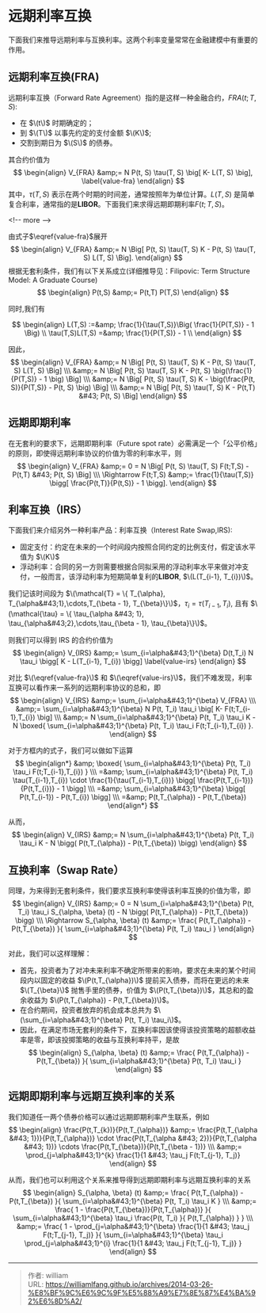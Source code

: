 # 远期利率互换


下面我们来推导远期利率与互换利率。这两个利率变量常常在金融建模中有重要的作用。

## 远期利率互换(FRA)

远期利率互换（Forward Rate Agreement）指的是这样一种金融合约，$FRA(t; T, S)$:

- 在 $\(t\)$ 时期确定的；
- 到 $\(T\)$ 以事先约定的支付金额 $\(K\)$;
- 交割到期日为 $\(S\)$ 的债券。

其合约价值为
$$
\begin{align}
 V_{FRA} &amp;= N P(t, S) \tau(T, S) \big[ K- L(T, S) \big], \label{value-fra}
\end{align}
$$
其中，$\tau(T,S)$ 表示在两个时期的时间差，通常按照年为单位计算。$L(T,S)$ 是简单复合利率，通常指的是**LIBOR**。下面我们来求得远期即期利率$F(t;T,S)$。

&lt;!-- more --&gt;

由式子$\eqref{value-fra}$展开
$$
\begin{align}
 V_{FRA} &amp;= N \Big[ P(t, S) \tau(T, S)  K - P(t, S) \tau(T, S)  L(T, S) \Big].
\end{align}
$$
根据无套利条件，我们有以下关系成立(详细推导见：Filipovic: Term Structure Model: A Graduate Course)
$$
\begin{align}
 P(t,S) &amp;= P(t,T) P(T,S)
\end{align}
$$

同时,我们有

$$
\begin{align}
 L(T,S) :=&amp; \frac{1}{\tau(T,S)}\Big( \frac{1}{P(T,S)} - 1 \Big) \\
 \tau(T,S)L(T,S)  =&amp; \frac{1}{P(T,S)} - 1 \\
\end{align}
$$

因此，
$$
\begin{align}
 V_{FRA} &amp;= N \Big[ P(t, S) \tau(T, S)  K - P(t, S) \tau(T, S)  L(T, S) \Big] \\\
   &amp;= N \Big[ P(t, S) \tau(T, S)  K - P(t, S) \big(\frac{1}{P(T,S)} - 1 \big) \Big] \\\
   &amp;= N  \Big[ P(t, S) \tau(T, S)  K -   \big(\frac{P(t, S)}{P(T,S)} - P(t, S) \big) \Big]  \\\
   &amp;= N  \Big[ P(t, S) \tau(T, S)  K -   P(t,T)  &#43; P(t, S)  \Big]
\end{align}
$$

## 远期即期利率

在无套利的要求下，远期即期利率（Future spot rate）必需满足一个「公平价格」的原则，即使得远期利率协议的价值为零的利率水平，则
$$
\begin{align}
 V_{FRA} &amp;= 0 = N  \Big[ P(t, S) \tau(T, S)  F(t;T,S) -   P(t,T)  &#43; P(t, S)  \Big] \\\
 \Rightarrow
 F(t;T,S) &amp;= \frac{1}{\tau(T,S)} \bigg[ \frac{P(t,T)}{P(t,S)} - 1 \bigg].
\end{align}
$$

## 利率互换（IRS）

下面我们来介绍另外一种利率产品：利率互换（Interest Rate Swap,IRS):

- 固定支付：约定在未来的一个时间段内按照合同约定的比例支付，假定该水平值为 $\(K\)$
- 浮动利率：合同的另一方则需要根据合同拟采用的浮动利率水平来做对冲支付，一般而言，该浮动利率为短期简单复利的**LIBOR**, $\(L(T_{i-1}, T_{i})\)$。

我们记该时间段为 $\(\mathcal{T} = \{ T_{\alpha}, T_{\alpha&#43;1},\cdots,T_{\beta - 1}, T_{\beta}\}\)$，$\tau_{i} = \tau(T_{i-1}, T_{i}),$ 且有 $\(\mathcal{\tau} = \{ \tau_{\alpha &#43; 1}, \tau_{\alpha&#43;2},\cdots,\tau_{\beta - 1}, \tau_{\beta}\}\)$。

则我们可以得到 IRS 的合约价值为
$$
\begin{align}
 V_{IRS} &amp;= \sum_{i=\alpha&#43;1}^{\beta} D(t,T_i) N \tau_i \bigg[ K - L(T_{i-1}, T_{i}) \bigg] \label{value-irs}
\end{align}
$$

对比 $\(\eqref{value-fra}\)$ 和 $\(\eqref{value-irs}\)$，我们不难发现，利率互换可以看作来一系列的远期利率协议的总和，即
$$
\begin{align}
  V_{IRS} &amp;= \sum_{i=\alpha&#43;1}^{\beta} V_{FRA}  \\\
  &amp;= \sum_{i=\alpha&#43;1}^{\beta} N P(t, T_i) \tau_i \big[ K- F(t;T_{i-1},T_{i}) \big] \\\
  &amp;= N \sum_{i=\alpha&#43;1}^{\beta}  P(t, T_i) \tau_i  K - N \boxed{ \sum_{i=\alpha&#43;1}^{\beta} P(t, T_i) \tau_i F(t;T_{i-1},T_{i}) }.
\end{align}
$$

对于方框内的式子，我们可以做如下运算
$$
\begin{align*}
&amp; \boxed{ \sum_{i=\alpha&#43;1}^{\beta}  P(t, T_i) \tau_i F(t;T_{i-1},T_{i})  }  \\\
 =&amp; \sum_{i=\alpha&#43;1}^{\beta}  P(t, T_i) \tau(T_{i-1},T_{i}) \cdot \frac{1}{\tau(T_{i-1},T_{i})} \bigg[ \frac{P(t,T_{i-1})}{P(t,T_{i})} - 1 \bigg] \\\
 =&amp; \sum_{i=\alpha&#43;1}^{\beta} \bigg[ P(t,T_{i-1}) - P(t,T_{i}) \bigg]  \\\
 =&amp;  P(t,T_{\alpha}) - P(t,T_{\beta})
\end{align*}
$$

从而，
$$
\begin{align}
 V_{IRS} &amp;=  N \sum_{i=\alpha&#43;1}^{\beta}  P(t, T_i) \tau_i  K - N \bigg( P(t,T_{\alpha}) - P(t,T_{\beta}) \bigg)
\end{align}
$$

## 互换利率（Swap Rate）

同理，为来得到无套利条件，我们要求互换利率使得该利率互换的价值为零，即
$$
\begin{align}
 V_{IRS} &amp;= 0 = N \sum_{i=\alpha&#43;1}^{\beta}  P(t, T_i) \tau_i   S_{\alpha, \beta} (t)  - N \bigg( P(t,T_{\alpha}) - P(t,T_{\beta}) \bigg) \\\
 \Rightarrow
 S_{\alpha, \beta} (t) &amp;= \frac{ P(t,T_{\alpha}) - P(t,T_{\beta}) }{ \sum_{i=\alpha&#43;1}^{\beta}  P(t, T_i) \tau_i }
 \end{align}
$$

对此，我们可以这样理解：

- 首先，投资者为了对冲未来利率不确定所带来的影响，要求在未来的某个时间段内以固定的收益 $\(P(t,T_{\alpha})\)$ 提前买入债券，而将在更远的未来 $\(T_{\beta}\)$ 抛售手里的债券，价值为 $\(P(t,T_{\beta})\)$，其总和的盈余收益为 $\(P(t,T_{\alpha}) - P(t,T_{\beta})\)$。
- 在合约期间，投资者放弃的机会成本总共为 $\(\sum_{i=\alpha&#43;1}^{\beta}  P(t, T_i) \tau_i\)$。
- 因此，在满足市场无套利的条件下，互换利率因该使得该投资策略的超额收益率是零，即该投掷策略的收益与互换利率持平，是故
$$
\begin{align}
 S_{\alpha, \beta} (t) &amp;= \frac{ P(t,T_{\alpha}) - P(t,T_{\beta}) }{ \sum_{i=\alpha&#43;1}^{\beta}  P(t, T_i) \tau_i   }
 \end{align}
$$

## 远期即期利率与远期互换利率的关系

我们知道任一两个债券价格可以通过远期即期利率产生联系，例如
$$
\begin{align}
 \frac{P(t,T_{k})}{P(t,T_{\alpha})}
 &amp;= \frac{P(t,T_{\alpha &#43; 1})}{P(t,T_{\alpha})} \cdot \frac{P(t,T_{\alpha &#43; 2})}{P(t,T_{\alpha &#43; 1})} \cdots \frac{P(t,T_{\beta})}{P(t,T_{\beta - 1})}  \\\
 &amp;= \prod_{j=\alpha&#43;1}^{k} \frac{1}{1 &#43; \tau_j F(t;T_{j-1}, T_j)}
\end{align}
$$

从而，我们也可以利用这个关系来推导得到远期即期利率与远期互换利率的关系
$$
\begin{align}
 S_{\alpha, \beta} (t) &amp;= \frac{ P(t,T_{\alpha}) - P(t,T_{\beta}) }{ \sum_{i=\alpha&#43;1}^{\beta}  P(t, T_i) \tau_i  K } \\\
 &amp;= \frac{ 1 - \frac{P(t,T_{\beta})}{P(t,T_{\alpha})} }{ \sum_{i=\alpha&#43;1}^{\beta} \tau_i \frac{P(t, T_i) }{ P(t,T_{\alpha}) } }  \\\
 &amp;= \frac{ 1 - \prod_{j=\alpha&#43;1}^{\beta} \frac{1}{1 &#43; \tau_j F(t;T_{j-1}, T_j)} }{ \sum_{i=\alpha&#43;1}^{\beta} \tau_i \prod_{j=\alpha&#43;1}^{i} \frac{1}{1 &#43; \tau_j F(t;T_{j-1}, T_j)}  }
 \end{align}
$$



---

> 作者: william  
> URL: https://williamlfang.github.io/archives/2014-03-26-%E8%BF%9C%E6%9C%9F%E5%88%A9%E7%8E%87%E4%BA%92%E6%8D%A2/  

